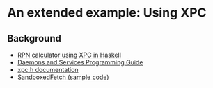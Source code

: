 # An extended example: Using XPC

## Background

- [RPN calculator using XPC in Haskell](https://github.com/cbarrett/XPC-Calc)
- [Daemons and Services Programming Guide](http://developer.apple.com/library/mac/#documentation/MacOSX/Conceptual/BPSystemStartup/Chapters/Introduction.html)
- [xpc.h documentation](http://developer.apple.com/library/mac/#documentation/System/Reference/XPCServicesFW/xpc_h/)
- [SandboxedFetch (sample code)](http://developer.apple.com/library/mac/#samplecode/SandboxedFetch/Introduction/Intro.html)

